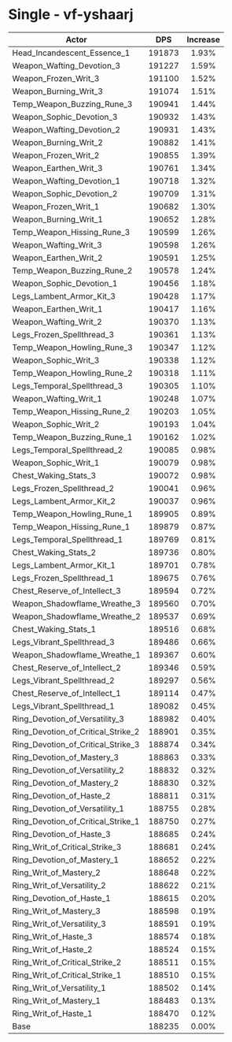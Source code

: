 # Single - vf-yshaarj
| Actor | DPS | Increase |
|---|:---:|:---:|
|Head_Incandescent_Essence_1|191873|1.93%|
|Weapon_Wafting_Devotion_3|191227|1.59%|
|Weapon_Frozen_Writ_3|191100|1.52%|
|Weapon_Burning_Writ_3|191074|1.51%|
|Temp_Weapon_Buzzing_Rune_3|190941|1.44%|
|Weapon_Sophic_Devotion_3|190932|1.43%|
|Weapon_Wafting_Devotion_2|190931|1.43%|
|Weapon_Burning_Writ_2|190882|1.41%|
|Weapon_Frozen_Writ_2|190855|1.39%|
|Weapon_Earthen_Writ_3|190761|1.34%|
|Weapon_Wafting_Devotion_1|190718|1.32%|
|Weapon_Sophic_Devotion_2|190709|1.31%|
|Weapon_Frozen_Writ_1|190682|1.30%|
|Weapon_Burning_Writ_1|190652|1.28%|
|Temp_Weapon_Hissing_Rune_3|190599|1.26%|
|Weapon_Wafting_Writ_3|190598|1.26%|
|Weapon_Earthen_Writ_2|190591|1.25%|
|Temp_Weapon_Buzzing_Rune_2|190578|1.24%|
|Weapon_Sophic_Devotion_1|190456|1.18%|
|Legs_Lambent_Armor_Kit_3|190428|1.17%|
|Weapon_Earthen_Writ_1|190417|1.16%|
|Weapon_Wafting_Writ_2|190370|1.13%|
|Legs_Frozen_Spellthread_3|190361|1.13%|
|Temp_Weapon_Howling_Rune_3|190347|1.12%|
|Weapon_Sophic_Writ_3|190338|1.12%|
|Temp_Weapon_Howling_Rune_2|190318|1.11%|
|Legs_Temporal_Spellthread_3|190305|1.10%|
|Weapon_Wafting_Writ_1|190248|1.07%|
|Temp_Weapon_Hissing_Rune_2|190203|1.05%|
|Weapon_Sophic_Writ_2|190193|1.04%|
|Temp_Weapon_Buzzing_Rune_1|190162|1.02%|
|Legs_Temporal_Spellthread_2|190085|0.98%|
|Weapon_Sophic_Writ_1|190079|0.98%|
|Chest_Waking_Stats_3|190072|0.98%|
|Legs_Frozen_Spellthread_2|190041|0.96%|
|Legs_Lambent_Armor_Kit_2|190037|0.96%|
|Temp_Weapon_Howling_Rune_1|189905|0.89%|
|Temp_Weapon_Hissing_Rune_1|189879|0.87%|
|Legs_Temporal_Spellthread_1|189769|0.81%|
|Chest_Waking_Stats_2|189736|0.80%|
|Legs_Lambent_Armor_Kit_1|189701|0.78%|
|Legs_Frozen_Spellthread_1|189675|0.76%|
|Chest_Reserve_of_Intellect_3|189594|0.72%|
|Weapon_Shadowflame_Wreathe_3|189560|0.70%|
|Weapon_Shadowflame_Wreathe_2|189537|0.69%|
|Chest_Waking_Stats_1|189516|0.68%|
|Legs_Vibrant_Spellthread_3|189486|0.66%|
|Weapon_Shadowflame_Wreathe_1|189367|0.60%|
|Chest_Reserve_of_Intellect_2|189346|0.59%|
|Legs_Vibrant_Spellthread_2|189297|0.56%|
|Chest_Reserve_of_Intellect_1|189114|0.47%|
|Legs_Vibrant_Spellthread_1|189082|0.45%|
|Ring_Devotion_of_Versatility_3|188982|0.40%|
|Ring_Devotion_of_Critical_Strike_2|188901|0.35%|
|Ring_Devotion_of_Critical_Strike_3|188874|0.34%|
|Ring_Devotion_of_Mastery_3|188863|0.33%|
|Ring_Devotion_of_Versatility_2|188832|0.32%|
|Ring_Devotion_of_Mastery_2|188830|0.32%|
|Ring_Devotion_of_Haste_2|188811|0.31%|
|Ring_Devotion_of_Versatility_1|188755|0.28%|
|Ring_Devotion_of_Critical_Strike_1|188750|0.27%|
|Ring_Devotion_of_Haste_3|188685|0.24%|
|Ring_Writ_of_Critical_Strike_3|188681|0.24%|
|Ring_Devotion_of_Mastery_1|188652|0.22%|
|Ring_Writ_of_Mastery_2|188648|0.22%|
|Ring_Writ_of_Versatility_2|188622|0.21%|
|Ring_Devotion_of_Haste_1|188615|0.20%|
|Ring_Writ_of_Mastery_3|188598|0.19%|
|Ring_Writ_of_Versatility_3|188591|0.19%|
|Ring_Writ_of_Haste_3|188574|0.18%|
|Ring_Writ_of_Haste_2|188524|0.15%|
|Ring_Writ_of_Critical_Strike_2|188511|0.15%|
|Ring_Writ_of_Critical_Strike_1|188510|0.15%|
|Ring_Writ_of_Versatility_1|188502|0.14%|
|Ring_Writ_of_Mastery_1|188483|0.13%|
|Ring_Writ_of_Haste_1|188470|0.12%|
|Base|188235|0.00%|

